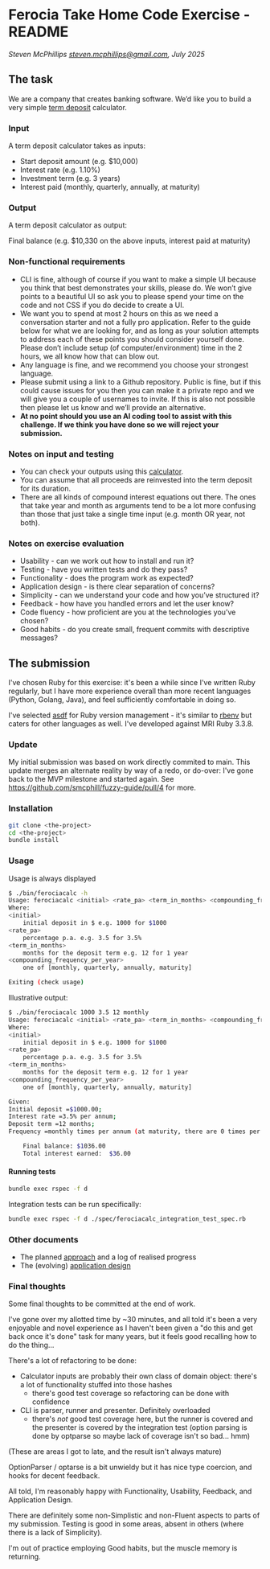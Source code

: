 # Ferocia Take Home Code Exercise - README

_Steven McPhillips <steven.mcphillips@gmail.com>, July 2025_


## The task

We are a company that creates banking software. We’d like you to build a very simple [term deposit](https://moneysmart.gov.au/saving/term-deposits) calculator.

### Input

A term deposit calculator takes as inputs:

- Start deposit amount (e.g. $10,000)
- Interest rate (e.g. 1.10%)
- Investment term (e.g. 3 years)
- Interest paid (monthly, quarterly, annually, at maturity)

### Output

A term deposit calculator as output:

Final balance (e.g. $10,330 on the above inputs, interest paid at maturity)

### Non-functional requirements

- CLI is fine, although of course if you want to make a simple UI because you think that best demonstrates your skills, please do. We won’t give points to a beautiful UI so ask you to please spend your time on the code and not CSS if you do decide to create a UI.
- We want you to spend at most 2 hours on this as we need a conversation starter and not a fully pro application. Refer to the guide below for what we are looking for, and as long as your solution attempts to address each of these points you should consider yourself done. Please don’t include setup (of computer/environment) time in the 2 hours, we all know how that can blow out.
- Any language is fine, and we recommend you choose your strongest language.
- Please submit using a link to a Github repository. Public is fine, but if this could cause issues for you then you can make it a private repo and we will give you a couple of usernames to invite. If this is also not possible then please let us know and we’ll provide an alternative.
- **At no point should you use an AI coding tool to assist with this challenge. If we think you have done so we will reject your submission.**

### Notes on input and testing

- You can check your outputs using this [calculator](https://www.bendigobank.com.au/calculators/deposit-and-savings/). 
- You can assume that all proceeds are reinvested into the term deposit for its duration.
- There are all kinds of compound interest equations out there. The ones that take year and month as arguments tend to be a lot more confusing than those that just take a single time input (e.g. month OR year, not both).

### Notes on exercise evaluation

- Usability - can we work out how to install and run it?
- Testing - have you written tests and do they pass?
- Functionality - does the program work as expected?
- Application design - is there clear separation of concerns?
- Simplicity - can we understand your code and how you’ve structured it?
- Feedback - how have you handled errors and let the user know?
- Code fluency - how proficient are you at the technologies you’ve chosen?
- Good habits - do you create small, frequent commits with descriptive messages?

## The submission

I've chosen Ruby for this exercise: it's been a while since I've written Ruby regularly, but I have more experience overall than more recent languages (Python, Golang, Java), and feel sufficiently comfortable in doing so.

I've selected [asdf](https://github.com/asdf-vm/asdf) for Ruby version management - it's similar to [rbenv](https://github.com/rbenv/rbenv) but caters for other languages as well. I've developed against MRI Ruby 3.3.8.

### Update

My initial submission was based on work directly commited to main. This update merges an alternate reality by way of a redo, or do-over: I've gone back to the MVP milestone and started again. See https://github.com/smcphill/fuzzy-guide/pull/4 for more.

### Installation

```bash
git clone <the-project>
cd <the-project>
bundle install
```

### Usage

Usage is always displayed

```bash
$ ./bin/ferociacalc -h
Usage: ferociacalc <initial> <rate_pa> <term_in_months> <compounding_frequency_per_year>
Where:
<initial>
	initial deposit in $ e.g. 1000 for $1000
<rate_pa>
	percentage p.a. e.g. 3.5 for 3.5%
<term_in_months>
	months for the deposit term e.g. 12 for 1 year
<compounding_frequency_per_year>
	one of [monthly, quarterly, annually, maturity]

Exiting (check usage)
```

Illustrative output:

```bash
$ ./bin/ferociacalc 1000 3.5 12 monthly
Usage: ferociacalc <initial> <rate_pa> <term_in_months> <compounding_frequency_per_year>
Where:
<initial>
	initial deposit in $ e.g. 1000 for $1000
<rate_pa>
	percentage p.a. e.g. 3.5 for 3.5%
<term_in_months>
	months for the deposit term e.g. 12 for 1 year
<compounding_frequency_per_year>
	one of [monthly, quarterly, annually, maturity]

Given:
Initial deposit =$1000.00;
Interest rate =3.5% per annum;
Deposit term =12 months;
Frequency =monthly times per annum (at maturity, there are 0 times per annum).)

    Final balance: $1036.00
    Total interest earned:  $36.00
```

#### Running tests

```bash
bundle exec rspec -f d
```

Integration tests can be run specifically:

```bash
bundle exec rspec -f d ./spec/ferociacalc_integration_test_spec.rb
```

### Other documents

- The planned [approach](./docs/approach.md) and a log of realised progress
- The (evolving) [application design](./docs/north_star.md)

### Final thoughts

Some final thoughts to be committed at the end of work.

I've gone over my allotted time by ~30 minutes, and all told it's been a very enjoyable and novel experience as I haven't been given a "do this and get back once it's done" task for many years, but it feels good recalling how to do the thing...

There's a lot of refactoring to be done:

- Calculator inputs are probably their own class of domain object: there's a lot of functionality stuffed into those hashes
  - there's good test coverage so refactoring can be done with confidence
- CLI is parser, runner and presenter. Definitely overloaded
  - there's _not_ good test coverage here, but the runner is covered and the presenter is covered by the integration test (option parsing is done by optparse so maybe lack of coverage isn't so bad... hmm)

(These are areas I got to late, and the result isn't always mature)

OptionParser / optarse is a bit unwieldy but it has nice type coercion, and hooks for decent feedback.

All told, I'm reasonably happy with Functionality, Usability, Feedback, and Application Design.

There are definitely some non-Simplistic and non-Fluent aspects to parts of my submission. Testing is good in some areas, absent in others (where there is a lack of Simplicity).

I'm out of practice employing Good habits, but the muscle memory is returning.
